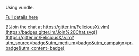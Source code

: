 Using vundle.

[Full details here](https://github.com/gmarik/Vundle.vim)


[![Join the chat at https://gitter.im/FeliciousX/.vim](https://badges.gitter.im/Join%20Chat.svg)](https://gitter.im/FeliciousX/.vim?utm_source=badge&utm_medium=badge&utm_campaign=pr-badge&utm_content=badge)
